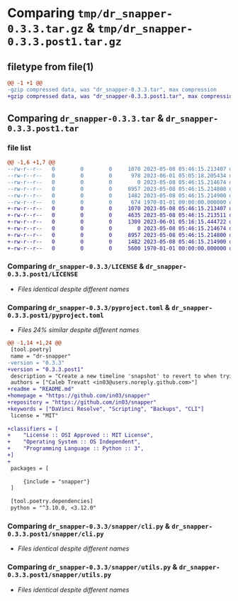 # Comparing `tmp/dr_snapper-0.3.3.tar.gz` & `tmp/dr_snapper-0.3.3.post1.tar.gz`

## filetype from file(1)

```diff
@@ -1 +1 @@
-gzip compressed data, was "dr_snapper-0.3.3.tar", max compression
+gzip compressed data, was "dr_snapper-0.3.3.post1.tar", max compression
```

## Comparing `dr_snapper-0.3.3.tar` & `dr_snapper-0.3.3.post1.tar`

### file list

```diff
@@ -1,6 +1,7 @@
--rw-r--r--   0        0        0     1070 2023-05-08 05:46:15.213407 dr_snapper-0.3.3/LICENSE
--rw-r--r--   0        0        0      978 2023-06-01 05:05:18.205434 dr_snapper-0.3.3/pyproject.toml
--rw-r--r--   0        0        0        0 2023-05-08 05:46:15.214674 dr_snapper-0.3.3/snapper/__init__.py
--rw-r--r--   0        0        0     8957 2023-05-08 05:46:15.214800 dr_snapper-0.3.3/snapper/cli.py
--rw-r--r--   0        0        0     1482 2023-05-08 05:46:15.214900 dr_snapper-0.3.3/snapper/utils.py
--rw-r--r--   0        0        0      674 1970-01-01 00:00:00.000000 dr_snapper-0.3.3/PKG-INFO
+-rw-r--r--   0        0        0     1070 2023-05-08 05:46:15.213407 dr_snapper-0.3.3.post1/LICENSE
+-rw-r--r--   0        0        0     4635 2023-05-08 05:46:15.213511 dr_snapper-0.3.3.post1/README.md
+-rw-r--r--   0        0        0     1309 2023-06-01 05:16:15.444722 dr_snapper-0.3.3.post1/pyproject.toml
+-rw-r--r--   0        0        0        0 2023-05-08 05:46:15.214674 dr_snapper-0.3.3.post1/snapper/__init__.py
+-rw-r--r--   0        0        0     8957 2023-05-08 05:46:15.214800 dr_snapper-0.3.3.post1/snapper/cli.py
+-rw-r--r--   0        0        0     1482 2023-05-08 05:46:15.214900 dr_snapper-0.3.3.post1/snapper/utils.py
+-rw-r--r--   0        0        0     5600 1970-01-01 00:00:00.000000 dr_snapper-0.3.3.post1/PKG-INFO
```

### Comparing `dr_snapper-0.3.3/LICENSE` & `dr_snapper-0.3.3.post1/LICENSE`

 * *Files identical despite different names*

### Comparing `dr_snapper-0.3.3/pyproject.toml` & `dr_snapper-0.3.3.post1/pyproject.toml`

 * *Files 24% similar despite different names*

```diff
@@ -1,14 +1,24 @@
 [tool.poetry]
 name = "dr-snapper"
-version = "0.3.3"
+version = "0.3.3.post1"
 description = "Create a new timeline 'snapshot' to revert to when trying out risky ideas in DaVinci Resolve"
 authors = ["Caleb Trevatt <in03@users.noreply.github.com>"]
+readme = "README.md"
+homepage = "https://github.com/in03/snapper"
+repository = "https://github.com/in03/snapper"
+keywords = ["DaVinci Resolve", "Scripting", "Backups", "CLI"]
 license = "MIT"
 
+classifiers = [
+    "License :: OSI Approved :: MIT License",
+    "Operating System :: OS Independent",
+    "Programming Language :: Python :: 3",
+]
+
 packages = [
 
     {include = "snapper"}
 ]
 
 [tool.poetry.dependencies]
 python = "^3.10.0, <3.12.0"
```

### Comparing `dr_snapper-0.3.3/snapper/cli.py` & `dr_snapper-0.3.3.post1/snapper/cli.py`

 * *Files identical despite different names*

### Comparing `dr_snapper-0.3.3/snapper/utils.py` & `dr_snapper-0.3.3.post1/snapper/utils.py`

 * *Files identical despite different names*


